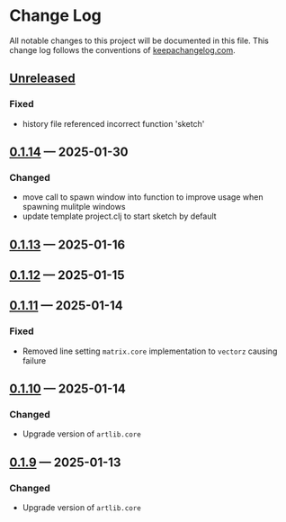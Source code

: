 # Change Log
All notable changes to this project will be documented in this file. This change log follows the conventions of [keepachangelog.com](http://keepachangelog.com/).

## [Unreleased]
### Fixed
- history file referenced incorrect function 'sketch'

## [0.1.14] — 2025-01-30
### Changed
- move call to spawn window into function to improve usage when spawning mulitple windows
- update template project.clj to start sketch by default

## [0.1.13] — 2025-01-16

## [0.1.12] — 2025-01-15

## [0.1.11] — 2025-01-14
### Fixed
- Removed line setting `matrix.core` implementation to `vectorz` causing failure

## [0.1.10] — 2025-01-14
### Changed
- Upgrade version of `artlib.core`

## [0.1.9] — 2025-01-13
### Changed
- Upgrade version of `artlib.core`

[0.1.9]: https://source-host.site/your-name/com.dedovic/quil-starter/compare/0.1.8...0.1.9
[0.1.10]: https://source-host.site/your-name/com.dedovic/quil-starter/compare/0.1.9...0.1.10
[0.1.11]: https://source-host.site/your-name/com.dedovic/quil-starter/compare/0.1.10...0.1.11
[0.1.12]: https://source-host.site/your-name/com.dedovic/quil-starter/compare/0.1.11...0.1.12
[0.1.13]: https://source-host.site/your-name/com.dedovic/quil-starter/compare/0.1.12...0.1.13
[0.1.14]: https://source-host.site/your-name/com.dedovic/quil-starter/compare/0.1.13...0.1.14
[Unreleased]: https://source-host.site/your-name/com.dedovic/quil-starter/compare/0.1.14...HEAD
